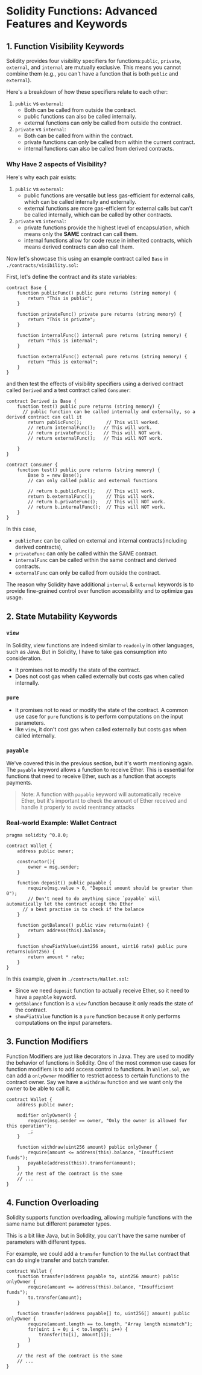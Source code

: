 # Solidity Functions: Advanced Features and Keywords

## 1. Function Visibility Keywords

Solidity provides four visibility specifiers for functions:`public`, `private`, `external`, and `internal` are mutually exclusive. 
This means you cannot combine them (e.g., you can't have a function that is both `public` and `external`).

Here's a breakdown of how these specifiers relate to each other:

1. `public` vs `external`:
	* Both can be called from outside the contract.
	* public functions can also be called internally.
	* external functions can only be called from outside the contract.
2. `private` vs `internal`:
	* Both can be called from within the contract.
	* private functions can only be called from within the current contract.
	* internal functions can also be called from derived contracts.

### Why Have 2 aspects of Visibility?

Here's why each pair exists:

1. `public` vs `external`:
	* public functions are versatile but less gas-efficient for external calls, which can be called internally and externally.
	* external functions are more gas-efficient for external calls but can't be called internally, which can be called by other contracts.
2. `private` vs `internal`:
	* private functions provide the highest level of encapsulation, which means only the **SAME** contract can call them.
	* internal functions allow for code reuse in inherited contracts, which means derived contracts can also call them.

Now let's showcase this using an example contract called `Base` in `./contracts/visibility.sol`:

First, let's define the contract and its state variables:
```solidity 
contract Base {
	function publicFunc() public pure returns (string memory) {
		return "This is public";
	}
	
	function privateFunc() private pure returns (string memory) {
		return "This is private";
	}
	
	function internalFunc() internal pure returns (string memory) {
		return "This is internal";
	}
	
	function externalFunc() external pure returns (string memory) {
		return "This is external";
	}
}
```

and then test the effects of visibility specifiers using a derived contract called `Derived` and a test contract called `Consumer`:
```solidity
contract Derived is Base {
	function test() public pure returns (string memory) {
	  // public function can be called internally and externally, so a derived contract can call it
		return publicFunc();         // This will worked.
		// return internalFunc();   // This will work.
		// return privateFunc();    // This will NOT work.
		// return externalFunc();   // This will NOT work.
		
	}
}

contract Consumer {
	function test() public pure returns (string memory) {
		Base b = new Base();
		// can only called public and external functions
		
		// return b.publicFunc();    // This will work.
		return b.externalFunc();     // This will work.
		// return b.privateFunc();   // This will NOT work.
		// return b.internalFunc();  // This will NOT work.
	}
}
```

In this case, 
* `publicFunc` can be called on external and internal contracts(including derived contracts), 
* `privateFunc` can only be called within the SAME contract.
* `internalFunc` can be called within the same contract and derived contracts.
* `externalFunc` can only be called from outside the contract.

The reason why Solidity have additional `internal` & `external` keywords is to provide fine-grained control over function accessibility and to optimize gas usage.

## 2. State Mutability Keywords

### `view` 
In Solidity, view functions are indeed similar to `readonly` in other languages, such as Java. But in Solidity, I have to take gas consumption into consideration.
* It promises not to modify the state of the contract.
* Does not cost gas when called externally but costs gas when called internally.

### `pure`
* It promises not to read or modify the state of the contract. A common use case for `pure` functions is to perform computations on the input parameters.
* like `view`, it don't cost gas when called externally but costs gas when called internally.

### `payable`
We've covered this in the previous section, but it's worth mentioning again. The `payable` keyword allows a function to receive Ether. 
This is essential for functions that need to receive Ether, such as a function that accepts payments.
> Note: A function with `payable` keyword will automatically receive Ether, but it's important to check the amount of Ether received and handle it properly to avoid reentrancy attacks

### Real-world Example: Wallet Contract
```solidity
pragma solidity ^0.8.0;

contract Wallet {
	address public owner;
	
	constructor(){
		owner = msg.sender;
	}
	
	function deposit() public payable {
		require(msg.value > 0, "Deposit amount should be greater than 0");
		// Don't need to do anything since `payable` will automatically let the contract accept the Ether
	  // a best practise is to check if the balance
	}
	
	function getBalance() public view returns(uint) {
		return address(this).balance;
	}
	
	function showFiatValue(uint256 amount, uint16 rate) public pure returns(uint256) {
		return amount * rate;
	}
}
```
In this example, given in `./contracts/Wallet.sol`: 
* Since we need `deposit` function to actually receive Ether, so it need to have a `payable` keyword.
* `getBalance` function is a `view` function because it only reads the state of the contract.
* `showFiatValue` function is a `pure` function because it only performs computations on the input parameters.

## 3. Function Modifiers
Function Modifiers are just like decorators in Java. They are used to modify the behavior of functions in Solidity.
One of the most common use cases for function modifiers is to add access control to functions.
In `Wallet.sol`, we can add a `onlyOwner` modifier to restrict access to certain functions to the contract owner. Say we have a `withdraw` function and we want only the owner to be able to call it.

```solidity
contract Wallet {
	address public owner;
	
	modifier onlyOwner() {
		require(msg.sender == owner, "Only the owner is allowed for this operation");
		_;
	}
	
	function withdraw(uint256 amount) public onlyOwner {
		require(amount <= address(this).balance, "Insufficient funds");
		payable(address(this)).transfer(amount);
	}
	// the rest of the contract is the same
	// ...
}
```

## 4. Function Overloading
Solidity supports function overloading, allowing multiple functions with the same name but different parameter types. 

This is a bit like Java, but in Solidity, you can't have the same number of parameters with different types.

For example, we could add a `transfer` function to the `Wallet` contract that can do single transfer and batch transfer.


```solidity
contract Wallet {
	function transfer(address payable to, uint256 amount) public onlyOwner {
		require(amount <= address(this).balance, "Insufficient funds");
		to.transfer(amount);
	}
	
	function transfer(address payable[] to, uint256[] amount) public onlyOwner {
		require(amount.length == to.length, "Array length mismatch");
		for(uint i = 0; i < to.length; i++) {
			transfer(to[i], amount[i]);
		}
	}
	
	// the rest of the contract is the same
	// ...
}
```
